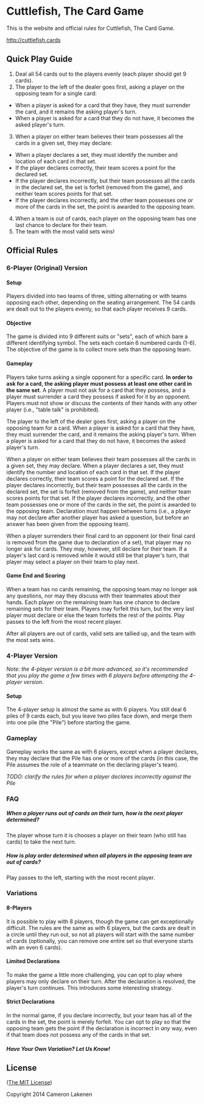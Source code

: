 # Cuttlefish, The Card Game

This is the website and official rules for Cuttlefish, The Card Game.

http://cuttlefish.cards

## Quick Play Guide

1. Deal all 54 cards out to the players evenly (each player should get 9 cards).
2. The player to the left of the dealer goes first, asking a player on the opposing team for a single card:
  - When a player is asked for a card that they have, they must surrender the card, and it remains the asking player's turn.
  - When a player is asked for a card that they do not have, it becomes the asked player's turn.
3. When a player on either team believes their team possesses all the cards in a given set, they may declare:
  - When a player declares a set, they must identify the number and location of each card in that set.
  - If the player declares correctly, their team scores a point for the declared set.
  - If the player declares incorrectly, but their team possesses all the cards in the declared set, the set is forfeit (removed from the game), and neither team scores points for that set.
  - If the player declares incorrectly, and the other team possesses one or more of the cards in the set, the point is awarded to the opposing team.
4. When a team is out of cards, each player on the opposing team has one last chance to declare for their team.
5. The team with the most valid sets wins!


## Official Rules

### 6-Player (Original) Version

#### Setup

Players divided into two teams of three, sitting alternating or with teams opposing each other, depending on the seating arrangement. The 54 cards are dealt out to the players evenly, so that each player receives 9 cards.

#### Objective

The game is divided into 9 different suits or "sets", each of which bare a different identifying symbol. The sets each contain 6 numbered cards (1-6). The objective of the game is to collect more sets than the opposing team.

#### Gameplay

Players take turns asking a single opponent for a specific card. **In order to ask for a card, the asking player must possess at least one other card in the same set**. A player must not ask for a card that they possess, and a player must surrender a card they possess if asked for it by an opponent. Players must not show or discuss the contents of their hands with any other player (i.e., "table talk" is prohibited).

The player to the left of the dealer goes first, asking a player on the opposing team for a card. When a player is asked for a card that they have, they must surrender the card, and it remains the asking player's turn. When a player is asked for a card that they do not have, it becomes the asked player's turn.

When a player on either team believes their team possesses all the cards in a given set, they may declare. When a player declares a set, they must identify the number and location of each card in that set. If the player declares correctly, their team scores a point for the declared set. If the player declares incorrectly, but their team possesses all the cards in the declared set, the set is forfeit (removed from the game), and neither team scores points for that set. If the player declares incorrectly, and the other team possesses one or more of the cards in the set, the point is awarded to the opposing team. Declaration must happen between turns (i.e., a player may not declare after another player has asked a question, but before an answer has been given from the opposing team).

When a player surrenders their final card to an opponent (or their final card is removed from the game due to declaration of a set), that player may no longer ask for cards. They *may*, however, still declare for their team. If a player's last card is removed while it would still be that player's turn, that player may select a player on their team to play next.

#### Game End and Scoring

When a team has no cards remaining, the opposing team may no longer ask any questions, nor may they discuss with their teammates about their hands. Each player on the remaining team has one chance to declare remaining sets for their team. Players may forfeit this turn, but the very last player must declare or else the team forfeits the rest of the points. Play passes to the left from the most recent player.

After all players are out of cards, valid sets are tallied up, and the team with the most sets wins.


### 4-Player Version

*Note: the 4-player version is a bit more advanced, so it's recommended that you play the game a few times with 6 players before attempting the 4-player version.*

#### Setup

The 4-player setup is almost the same as with 6 players. You still deal 6 piles of 9 cards each, but you leave two piles face down, and merge them into one pile (the "Pile") before starting the game.

### Gameplay

Gameplay works the same as with 6 players, except when a player declares, they may declare that the Pile has one or more of the cards (in this case, the Pile assumes the role of a teammate on the declaring player's team).

*TODO: clarify the rules for when a player declares incorrectly against the Pile*


### FAQ

##### When a player runs out of cards on their turn, how is the next player determined?
The player whose turn it is chooses a player on their team (who still has cards) to take the next turn.

##### How is play order determined when all players in the opposing team are out of cards?
Play passes to the left, starting with the most recent player.


### Variations

#### 8-Players

It is possible to play with 8 players, though the game can get exceptionally difficult. The rules are the same as with 6 players, but the cards are dealt in a circle until they run out, so not all players will start with the same number of cards (optionally, you can remove one entire set so that everyone starts with an even 6 cards).

#### Limited Declarations

To make the game a little more challenging, you can opt to play where players may only declare on their turn. After the declaration is resolved, the player's turn continues. This introduces some interesting strategy.

#### Strict Declarations

In the normal game, if you declare incorrectly, but your team has all of the cards in the set, the point is merely forfeit. You can opt to play so that the opposing team gets the point if the declaration is incorrect in *any* way, even if that team does not possess any of the cards in that set.


#### *Have Your Own Variation? Let Us Know!*

## License

([The MIT License](LICENSE))

Copyright 2014 Cameron Lakenen
